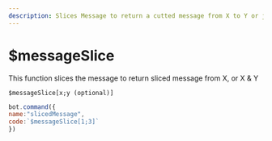 ```yaml
---
description: Slices Message to return a cutted message from X to Y or just X
---
```


# $messageSlice

This function slices the message to return sliced message from X, or X & Y

```
$messageSlice[x;y (optional)]
```

```javascript
bot.command({
name:"slicedMessage",
code:`$messageSlice[1;3]`
})
```
